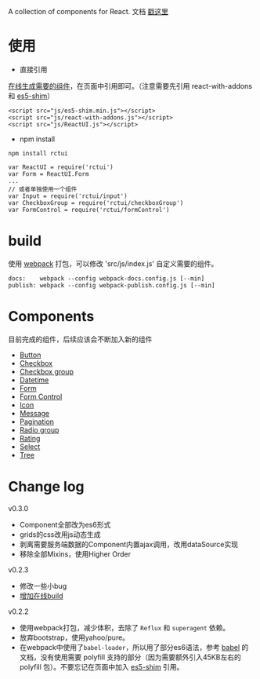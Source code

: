 
A collection of components for React.
文档 [戳这里](http://lobos.github.io/react-ui/)

# 使用

 - 直接引用

[在线生成需要的组件](http://lobos.github.io/react-ui/#/build)，在页面中引用即可。（注意需要先引用 react-with-addons 和 [es5-shim](https://github.com/es-shims/es5-shim)）
```
<script src="js/es5-shim.min.js"></script>
<script src="js/react-with-addons.js"></script>
<script src="js/ReactUI.js"></script>
```

 - npm install
```
npm install rctui
```
```
var ReactUI = require('rctui')
var Form = ReactUI.Form
...
// 或者单独使用一个组件
var Input = require('rctui/input')
var CheckboxGroup = require('rctui/checkboxGroup')
var FormControl = require('rctui/formControl')
```

# build
使用 [webpack](http://webpack.github.io/) 打包，可以修改 'src/js/index.js' 自定义需要的组件。
```
docs:    webpack --config webpack-docs.config.js [--min]
publish: webpack --config webpack-publish.config.js [--min]
```

# Components
目前完成的组件，后续应该会不断加入新的组件

- [Button](http://lobos.github.io/react-ui/#/button)
- [Checkbox](http://lobos.github.io/react-ui/#/checkbox)
- [Checkbox group](http://lobos.github.io/react-ui/#/checkboxGroup)
- [Datetime](http://lobos.github.io/react-ui/#/datetime)
- [Form](http://lobos.github.io/react-ui/#/form)
- [Form Control](http://lobos.github.io/react-ui/#/formControl)
- [Icon](http://lobos.github.io/react-ui/#/icon)
- [Message](http://lobos.github.io/react-ui/#/message)
- [Pagination](http://lobos.github.io/react-ui/#/pagination)
- [Radio group](http://lobos.github.io/react-ui/#/radioGroup)
- [Rating](http://lobos.github.io/react-ui/#/rating)
- [Select](http://lobos.github.io/react-ui/#/select)
- [Tree](http://lobos.github.io/react-ui/#/tree)

# Change log
v0.3.0

 - Component全部改为es6形式
 - grids的css改用js动态生成
 - 剥离需要服务端数据的Component内置ajax调用，改用dataSource实现
 - 移除全部Mixins，使用Higher Order

v0.2.3

 - 修改一些小bug
 - [增加在线build](http://lobos.github.io/react-ui/#/build)

v0.2.2

 - 使用webpack打包，减少体积，去除了 `Reflux` 和 `superagent` 依赖。
 - 放弃bootstrap，使用yahoo/pure。
 - 在webpack中使用了`babel-loader`，所以用了部分es6语法，参考 [babel](https://babeljs.io/docs/learn-es2015/) 的文档，没有使用需要 polyfill 支持的部分（因为需要额外引入45KB左右的 polyfill 包）。不要忘记在页面中加入 [es5-shim](https://github.com/es-shims/es5-shim) 引用。


